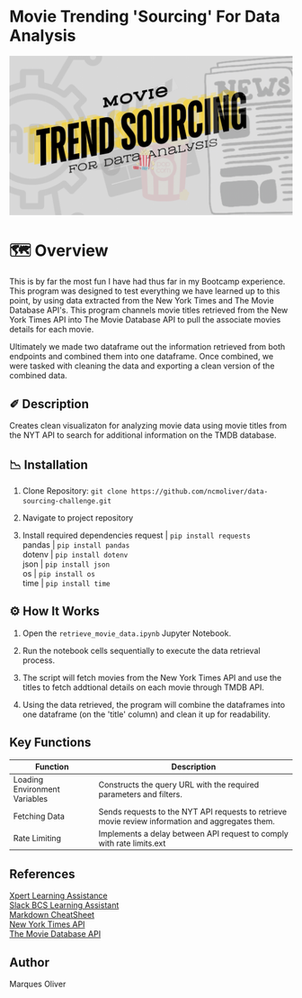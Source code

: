 # Movie Trending 'Sourcing' For Data Analysis
![Logo for assignment of movie related images](logo.gif)
# 🗺️ Overview
This is by far the most fun I have had thus far in my Bootcamp experience. This program was designed to test everything we have learned up to this point, by using data extracted from the New York Times and The Movie Database API's. This program channels movie titles retrieved from the New York Times API into The Movie Database API to pull the associate movies details for each movie. 

Ultimately we made two dataframe out the information retrieved from both endpoints and combined them into one dataframe. Once combined, we were tasked with cleaning the data and exporting a clean version of the combined data. 
## ✐ Description
Creates clean visualizaton for analyzing movie data using movie titles from the NYT API to search for additional information on the TMDB database. 
## 📉 Installation 
1. Clone Repository: `git clone https://github.com/ncmoliver/data-sourcing-challenge.git`   

2. Navigate to project repository    

3. Install required dependencies
request | `pip install requests`    
pandas | `pip install pandas`   
dotenv | `pip install dotenv`    
json | `pip install json`    
os | `pip install os`    
time | `pip install time`

## ⚙️ How It Works
1. Open the `retrieve_movie_data.ipynb` Jupyter Notebook.   

2. Run the notebook cells sequentially to execute the data retrieval process.   

3. The script will fetch movies from the New York Times API and use the titles to fetch addtional details on each movie through TMDB API.    

4. Using the data retrieved, the program will combine the dataframes into one dataframe (on the 'title' column) and clean it up for readability.
## Key Functions
| Function | Description |
| ----------- | ----------- |
| Loading Environment Variables | Constructs the query URL with the required parameters and filters. |
| Fetching Data | Sends requests to the NYT API requests to retrieve movie review information and aggregates them. |
| Rate Limiting | Implements a delay between API request to comply with rate limits.ext |
## References
[Xpert Learning Assistance](https://bootcampspot.instructure.com/courses/6028/external_tools/313)    
[Slack BCS Learning Assistant](https://slack.com)    
[Markdown CheatSheet](https://www.markdownguide.org/cheat-sheet/)    
[New York Times API](https://developer.nytimes.com/docs/movie-reviews-api/1/overview)      
[The Movie Database API](https://developer.themoviedb.org/reference/intro/getting-started)

## Author
Marques Oliver